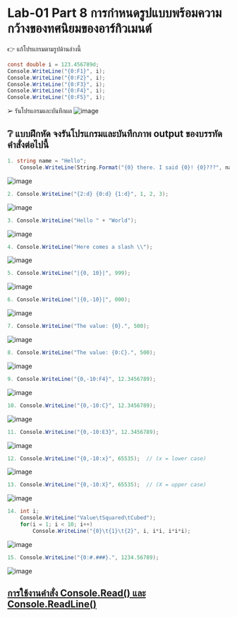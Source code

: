 # Lab-01  Part 8  การกำหนดรูปแบบพร้อมความกว้างของทศนิยมของอาร์กิวเมนต์

👉 แก้โปรแกรมตามรูปด้านล่างนี้
```csharp
const double i = 123.456789d;
Console.WriteLine("{0:F1}", i);
Console.WriteLine("{0:F2}", i);
Console.WriteLine("{0:F3}", i);
Console.WriteLine("{0:F4}", i);
Console.WriteLine("{0:F5}", i);
```
➢ รันโปรแกรมและบันทึกผล
![image](https://github.com/CHAIYAPRUK/OOP2565-Week-02/assets/115066395/fad760df-c4f2-466d-8a0d-1bdb9351435b)


## ❔ แบบฝึกหัด จงรันโปรแกรมและบันทึกภาพ output ของบรรทัดคำสั่งต่อไปนี้

``` csharp
1. string name = "Hello";
    Console.WriteLine(String.Format("{0} there. I said {0}! {0}???", name));
```
![image](https://github.com/CHAIYAPRUK/OOP2565-Week-02/assets/115066395/3cd03493-51dc-4cef-9f64-fc3cdc813be8)

``` csharp
2. Console.WriteLine("{2:d} {0:d} {1:d}", 1, 2, 3);
```
![image](https://github.com/CHAIYAPRUK/OOP2565-Week-02/assets/115066395/b50b55f5-dda6-4997-9887-68e173839a30)

``` csharp
3. Console.WriteLine("Hello " + "World");
```
![image](https://github.com/CHAIYAPRUK/OOP2565-Week-02/assets/115066395/6d29dea9-3cca-46a8-bdc2-586a01fe7337)

``` csharp
4. Console.WriteLine("Here comes a slash \\");
```
![image](https://github.com/CHAIYAPRUK/OOP2565-Week-02/assets/115066395/3216fcf4-dc83-411b-a50a-9243cad3cbc6)

``` csharp
5. Console.WriteLine("|{0, 10}|", 999);
```
![image](https://github.com/CHAIYAPRUK/OOP2565-Week-02/assets/115066395/4ddd7ff7-1db9-44ea-952e-c049ea6bed61)

``` csharp
6. Console.WriteLine("|{0,-10}|", 000);
```
![image](https://github.com/CHAIYAPRUK/OOP2565-Week-02/assets/115066395/d678a128-6f29-4d19-9113-844a466a67c9)

``` csharp
7. Console.WriteLine("The value: {0}.", 500);
```
![image](https://github.com/CHAIYAPRUK/OOP2565-Week-02/assets/115066395/724a96fe-b99b-4a49-9ba9-34f8fde3bd91)

``` csharp
8. Console.WriteLine("The value: {0:C}.", 500);
```
![image](https://github.com/CHAIYAPRUK/OOP2565-Week-02/assets/115066395/e44cbace-8e64-4d76-94fb-321075b6c0b2)

``` csharp
9. Console.WriteLine("{0,-10:F4}", 12.3456789);
```
![image](https://github.com/CHAIYAPRUK/OOP2565-Week-02/assets/115066395/95895b6f-6300-49de-bf7b-f009e6defd19)

``` csharp
10. Console.WriteLine("{0,-10:C}", 12.3456789);
```
![image](https://github.com/CHAIYAPRUK/OOP2565-Week-02/assets/115066395/7f73ab48-2315-4705-b22a-e49b162b7090)

``` csharp
11. Console.WriteLine("{0,-10:E3}", 12.3456789);
```
![image](https://github.com/CHAIYAPRUK/OOP2565-Week-02/assets/115066395/b9765658-716b-41a8-b653-fffb165c1a43)

``` csharp
12. Console.WriteLine("{0,-10:x}", 65535);  // (x = lower case)
```
![image](https://github.com/CHAIYAPRUK/OOP2565-Week-02/assets/115066395/d41f82cc-cbd3-4fdb-8a38-a1dd68aa104f)

``` csharp
13. Console.WriteLine("{0,-10:X}", 65535);  // (X = upper case)
```
![image](https://github.com/CHAIYAPRUK/OOP2565-Week-02/assets/115066395/a200ed19-399a-4561-858a-2b2dd81dac99)

``` csharp
14. int i;
    Console.WriteLine("Value\tSquared\tCubed");
    for(i = 1; i < 10; i++)
        Console.WriteLine("{0}\t{1}\t{2}", i, i*i, i*i*i);
```
![image](https://github.com/CHAIYAPRUK/OOP2565-Week-02/assets/115066395/9eb3d0b9-5785-4ad8-8bfe-05506a8bdc0e)

``` csharp
15. Console.WriteLine("{0:#.###}.", 1234.56789);
```
![image](https://github.com/CHAIYAPRUK/OOP2565-Week-02/assets/115066395/7b7c82b3-7327-4f08-ab9e-580687578c3f)



## [การใช้งานคำสั่ง Console.Read() และ Console.ReadLine()](./Lab-01-part-9-12.md)
